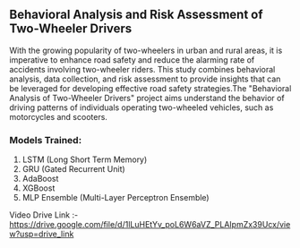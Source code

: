 ## Behavioral Analysis and Risk Assessment of Two-Wheeler Drivers

<p>With the growing popularity of two-wheelers in urban and rural areas, it is imperative to
enhance road safety and reduce the alarming rate of accidents involving two-wheeler riders.
This study combines behavioral analysis, data collection, and risk assessment to provide
insights that can be leveraged for developing effective road safety strategies.The
"Behavioral Analysis of Two-Wheeler Drivers" project aims understand the behavior of
driving patterns of individuals operating two-wheeled vehicles, such as motorcycles and
scooters.</p>

<h3>Models Trained:</h3>
<ol>
    <li>LSTM (Long Short Term Memory)</li>
    <li>GRU (Gated Recurrent Unit)</li>
    <li>AdaBoost</li>
    <li>XGBoost</li>
    <li>MLP Ensemble (Multi-Layer Perceptron Ensemble)</li>
</ol>

Video Drive Link :- https://drive.google.com/file/d/1lLuHEtYv_poL6W6aVZ_PLAIpmZx39Ucx/view?usp=drive_link
